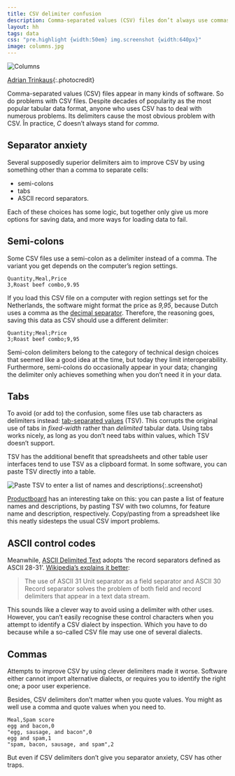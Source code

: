 ```yaml
---
title: CSV delimiter confusion
description: Comma-separated values (CSV) files don’t always use commas
layout: hh
tags: data
css: "pre.highlight {width:50em} img.screenshot {width:640px}"
image: columns.jpg
---
```


![Columns](columns.jpg)

[Adrian Trinkaus](https://unsplash.com/photos/cr58nIXHWF0){:.photocredit}

Comma-separated values (CSV) files appear in many kinds of software.
So do problems with CSV files.
Despite decades of popularity as the most popular tabular data format, anyone who uses CSV has to deal with numerous problems.
Its delimiters cause the most obvious problem with CSV.
În practice, _C_ doesn’t always stand for _comma_.

## Separator anxiety

Several supposedly superior delimiters aim to improve CSV by using something other than a comma to separate cells:

* semi-colons
* tabs
* ASCII record separators.

Each of these choices has some logic, but together only give us more options for saving data, and more ways for loading data to fail.

## Semi-colons

Some CSV files use a semi-colon as a delimiter instead of a comma.
The variant you get depends on the computer’s region settings.

    Quantity,Meal,Price
    3,Roast beef combo,9.95

If you load this CSV file on a computer with region settings set for the Netherlands, the software might format the price as _9,95_, because Dutch uses a comma as the
[decimal separator](https://en.wikipedia.org/wiki/Decimal_separator).
Therefore, the reasoning goes, saving this data as CSV should use a different delimiter:

    Quantity;Meal;Price
    3;Roast beef combo;9,95

Semi-colon delimiters belong to the category of technical design choices that seemed like a good idea at the time, but today they limit interoperability.
Furthermore, semi-colons do occasionally appear in your data;
changing the delimiter only achieves something when you don’t need it in your data.

## Tabs

To avoid (or add to) the confusion, some files use tab characters as delimiters instead:
[tab-separated values](https://www.iana.org/assignments/media-types/text/tab-separated-values) (TSV).
This corrupts the original use of tabs in _fixed-width_ rather than _delimited_ tabular data.
Using tabs works nicely, as long as you don’t need tabs within values, which TSV doesn’t support.

TSV has the additional benefit that spreadsheets and other table user interfaces tend to use TSV as a clipboard format.
In some software, you can paste TSV directly into a table.

![Paste TSV to enter a list of names and descriptions](productboard-paste.png){:.screenshot}

[Productboard](productboard-product-backlog-review) has an interesting take on this:
you can paste a list of feature names and descriptions, by pasting TSV with two columns, for feature name and description, respectively.
Copy/pasting from a spreadsheet like this neatly sidesteps the usual CSV import problems.

## ASCII control codes

Meanwhile, 
[ASCII Delimited Text](https://ronaldduncan.wordpress.com/2009/10/31/text-file-formats-ascii-delimited-text-not-csv-or-tab-delimited-text/)
adopts ‘the record separators defined as ASCII 28-31’.
[Wikipedia’s explains it better](http://en.wikipedia.org/wiki/Delimiter#ASCII_Delimited_Text):

> The use of ASCII 31 Unit separator as a field separator and ASCII 30 Record separator solves the problem of both field and record delimiters that appear in a text data stream.

This sounds like a clever way to avoid using a delimiter with other uses.
However, you can’t easily recognise these control characters when you attempt to identify a CSV dialect by inspection.
Which you have to do because while a so-called CSV file may use one of several dialects.

## Commas

Attempts to improve CSV by using clever delimiters made it worse.
Software either cannot import alternative dialects, or requires you to identify the right one; a poor user experience.

Besides, CSV delimiters don’t matter when you quote values.
You might as well use a comma and quote values when you need to.

    Meal,Spam score
    egg and bacon,0
    "egg, sausage, and bacon",0
    egg and spam,1
    "spam, bacon, sausage, and spam",2

But even if CSV delimiters don’t give you separator anxiety, CSV has other traps.
